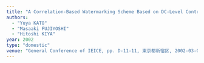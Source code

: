 ```yaml
---
title: "A Correlation-Based Watermarking Scheme Based on DC-Level Control for High and Exact Desired Image-Quality"
authors:
  - "Yuya KATO"
  - "Masaaki FUJIYOSHI"
  - "Hitoshi KIYA"
year: 2002
type: "domestic"
venue: "General Conference of IEICE, pp. D-11-11, 東京都新宿区, 2002-03-01."
---
```

